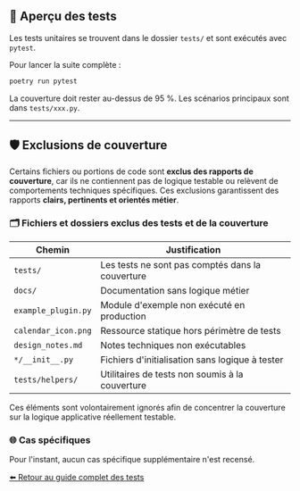 ## 🧪 Aperçu des tests

Les tests unitaires se trouvent dans le dossier `tests/` et sont exécutés avec
`pytest`.

Pour lancer la suite complète :

```bash
poetry run pytest
```

La couverture doit rester au-dessus de 95 %. Les scénarios principaux sont dans
`tests/xxx.py`.

---

## 🛡️ Exclusions de couverture

Certains fichiers ou portions de code sont **exclus des rapports de couverture**, car ils ne contiennent pas de logique testable ou relèvent de comportements techniques spécifiques. Ces exclusions garantissent des rapports **clairs, pertinents et orientés métier**.

### 🗂️ Fichiers et dossiers exclus des tests et de la couverture

| Chemin                             | Justification                                                              |
| ---------------------------------- | -------------------------------------------------------------------------- |
| `tests/` | Les tests ne sont pas comptés dans la couverture |
| `docs/` | Documentation sans logique métier |
| `example_plugin.py` | Module d'exemple non exécuté en production |
| `calendar_icon.png` | Ressource statique hors périmètre de tests |
| `design_notes.md` | Notes techniques non exécutables |
| `*/__init__.py` | Fichiers d'initialisation sans logique à tester |
| `tests/helpers/` | Utilitaires de tests non soumis à la couverture |


Ces éléments sont volontairement ignorés afin de concentrer la couverture sur la logique applicative réellement testable.

### 🌐 Cas spécifiques

Pour l'instant, aucun cas spécifique supplémentaire n'est recensé.

[⬅️ Retour au guide complet des tests](../../TESTING.md)
